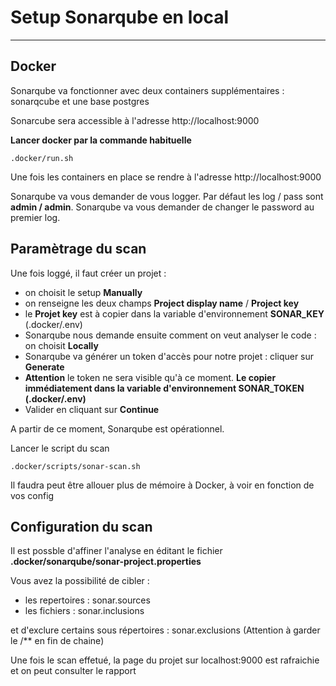 # Setup Sonarqube en local  

****

## Docker

Sonarqube va fonctionner avec deux containers supplémentaires : sonarqcube et une base postgres

Sonarcube sera accessible à l'adresse http://localhost:9000

**Lancer docker par la commande habituelle**

```
.docker/run.sh
```

Une fois les containers en place se rendre à l'adresse http://localhost:9000

Sonarqube va vous demander de vous logger. Par défaut les log / pass sont **admin / admin**. Sonarqube va vous demander de changer le password au premier log.


## Paramètrage du scan

Une fois loggé, il faut créer un projet : 

- on choisit le setup **Manually**
- on renseigne les deux champs **Project display name** / **Project key**
- le **Projet key** est à copier dans la variable d'environnement **SONAR_KEY** (.docker/.env) 
- Sonarqube nous demande ensuite comment on veut analyser le code : on choisit **Locally**
- Sonarqube va générer un token d'accès pour notre projet : cliquer sur **Generate**
- **Attention** le token ne sera visible qu'à ce moment. **Le copier immédiatement dans la variable d'environnement SONAR_TOKEN (.docker/.env)**
- Valider en cliquant sur **Continue**

A partir de ce moment, Sonarqube est opérationnel.

Lancer le script du scan
```
.docker/scripts/sonar-scan.sh 
```

Il faudra peut être allouer plus de mémoire à Docker, à voir en fonction de vos config


## Configuration du scan

Il est possble d'affiner l'analyse en éditant le fichier **.docker/sonarqube/sonar-project.properties**

Vous avez la possibilité de cibler :
- les repertoires : sonar.sources
- les fichiers : sonar.inclusions

et d'exclure certains sous répertoires : sonar.exclusions
(Attention à garder le /** en fin de chaine)

Une fois le scan effetué, la page du projet sur localhost:9000 est rafraichie et on peut consulter le rapport
